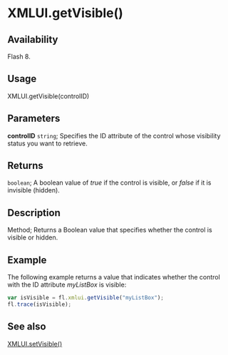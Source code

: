 # XMLUI.getVisible()

## Availability

Flash 8.

## Usage

XMLUI.getVisible(controlID)

## Parameters

**controlID** `string`; Specifies the ID attribute of the control whose visibility status you want to retrieve.

## Returns

`boolean`; A boolean value of *true* if the control is visible, or *false* if it is invisible (hidden).

## Description

Method; Returns a Boolean value that specifies whether the control is visible or hidden.

## Example

The following example returns a value that indicates whether the control with the ID attribute *myListBox* is visible:

```javascript
var isVisible = fl.xmlui.getVisible("myListBox");
fl.trace(isVisible);
```

## See also

[XMLUI.setVisible()](../XMLUI_object/XMLUI10.md)
